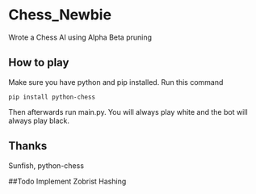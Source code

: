 # Chess_Newbie

Wrote a Chess AI using Alpha Beta pruning

## How to play

Make sure you have python and pip installed. Run this command
```
pip install python-chess
```

Then afterwards run main.py. You will always play white and the bot will always play black.

## Thanks
Sunfish, python-chess

##Todo
Implement Zobrist Hashing
